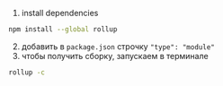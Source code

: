 1. install dependencies
```bash
npm install --global rollup
```
2. добавить в `package.json` строчку `"type": "module"`
3. чтобы получить сборку, запускаем в терминале
```bash
rollup -c
```
